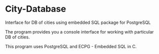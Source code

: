 # City-Database
Interface for DB of cities using embedded SQL package for PostgreSQL

The program provides you a console interface for working with particular DB of cities.

This program uses PostgreSQL and ECPG - Embedded SQL in C.
